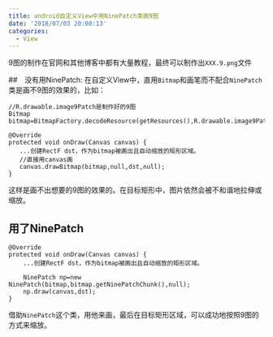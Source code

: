 ```yaml
---
title: android自定义View中用NinePatch类画9图
date: '2018/07/03 20:00:13'
categories:
  - View
---
```


9图的制作在官网和其他博客中都有大量教程，最终可以制作出`XXX.9.png`文件

##　没有用NinePatch:
在自定义View中，直用`Bitmap`和画笔而不配合`NinePatch`类是画不9图的效果的，比如：
```
//R.drawable.image9Patch是制作好的9图
Bitmap bitmap=BitmapFactory.decodeResource(getResources(),R.drawable.image9Patch)
```
```
@Override
protected void onDraw(Canvas canvas) {
   ...创建RectF dst，作为bitmap被画出且自动缩放的矩形区域。
   //直接用canvas画
   canvas.drawBitmap(bitmap,null,dst,null);
}
```
这样是画不出想要的9图的效果的。在目标矩形中，图片依然会被不和谐地拉伸或缩放。

## 用了NinePatch
```
@Override
protected void onDraw(Canvas canvas) {
    ...创建RectF dst，作为bitmap被画出且自动缩放的矩形区域。

    NinePatch np=new NinePatch(bitmap,bitmap.getNinePatchChunk(),null);
    np.draw(canvas,dst);
}
```
借助`NinePatch`这个类，用他来画，最后在目标矩形区域，可以成功地按照9图的方式来缩放。
                                                                                                                                                                                                                                                                                                                                                                                                                                                                                                                                                                                                                                                                                                                                                                                                                                                                                                                                                                                                                                                                                                                                                                                                                                                                                                                                                                                                                                                                                                                                                                                                                                                                                                                                                                                                                                                                                                                                                                                                                                                                                                                                                                                                                                                                                                                                                                                                                                                                                                                                                                                                                                                                                                                                                                                                                                                                                                                                                                                                                                                                                                                                                                                                                                                                                                                                                                                                                                                                                                                                                                                                                                                                                                                                                                                                                                                                                                                                                                                                                                                                                                                                                                                                                                                                                                                                                                                                                                                                                                                                                                                                                                                                                                                                                                                                                                                                                                                                                                                                                                                                                                                                                                                                                                                                                                                                                                                                                                                                                                                                                                                                                                                                                                                                                                                                                                                                                                                                                                                                                                                                                                                                                                                                                                                                                                                                                                                                                                                                                                                                                                                                                                                                                                                                                                                                                                                                                                                                                                                                                                                                                                                                                                                                                                                                                                                                                                                                                                                                                                                                                                                                                                                                                                                                                                                                                                                                                                                                                                                                                                                                                                                                                                                                                                                                                                                                                                                                                                                                                                                                                                                                                                                                                                                                                                                                                                                                                                                                                                                                                                                                                                                                                                                                                                                                                                                                                                                                                                                                                                                                                   